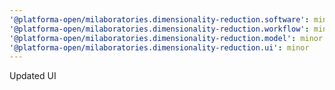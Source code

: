 ```yaml
---
'@platforma-open/milaboratories.dimensionality-reduction.software': minor
'@platforma-open/milaboratories.dimensionality-reduction.workflow': minor
'@platforma-open/milaboratories.dimensionality-reduction.model': minor
'@platforma-open/milaboratories.dimensionality-reduction.ui': minor
---
```


Updated UI

